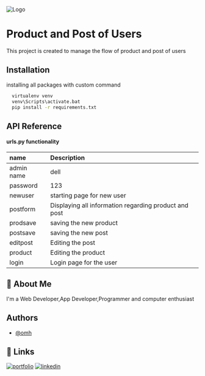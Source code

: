 
![Logo](https://productledalliance.com/content/images/size/w800/2021/10/pled-post-meta-intellum--1-.png)


# Product and Post of Users

This project is created to manage the flow of product and post of users
## Installation

installing all packages with custom command


```bash
  virtualenv venv 
  venv\Scripts\activate.bat
  pip install -r requirements.txt
```
    
## API Reference

#### urls.py functionality


|name    | Description                |
:------- | :------------------------- |
|admin name | dell |
|password | 123 |
|newuser | starting page for new user |
|postform | Displaying all information regarding product and post |
|prodsave | saving the new product |
|postsave | saving the new post |
|editpost | Editing the post |
|product | Editing the product |
|login | Login page for the user |




## 🚀 About Me
I'm a Web Developer,App Developer,Programmer and computer enthusiast


## Authors

- [@omh](https://github.com/OMH-G/InternshipRepo)


## 🔗 Links
[![portfolio](https://img.shields.io/badge/my_portfolio-000?style=for-the-badge&logo=ko-fi&logoColor=white)](https://github.com/OMH-G/Portfolio)
[![linkedin](https://img.shields.io/badge/linkedin-0A66C2?style=for-the-badge&logo=linkedin&logoColor=white)](https://www.linkedin.com/in/omkar-halgi-2220091b7/)

